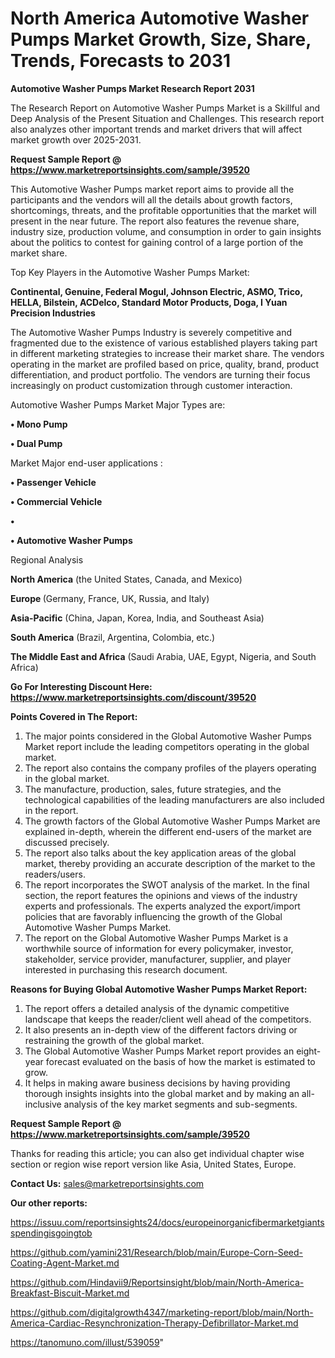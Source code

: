 # North America Automotive Washer Pumps Market Growth, Size, Share, Trends, Forecasts to 2031

<strong>Automotive Washer Pumps Market Research Report 2031</strong>

The Research Report on Automotive Washer Pumps Market is a Skillful and Deep Analysis of the Present Situation and Challenges. This research report also analyzes other important trends and market drivers that will affect market growth over 2025-2031.

<strong>Request Sample Report @ <a href=https://www.marketreportsinsights.com/sample/39520>https://www.marketreportsinsights.com/sample/39520</a></strong>

This Automotive Washer Pumps market report aims to provide all the participants and the vendors will all the details about growth factors, shortcomings, threats, and the profitable opportunities that the market will present in the near future. The report also features the revenue share, industry size, production volume, and consumption in order to gain insights about the politics to contest for gaining control of a large portion of the market share.

Top Key Players in the Automotive Washer Pumps Market:

<strong>Continental, Genuine, Federal Mogul, Johnson Electric, ASMO, Trico, HELLA, Bilstein, ACDelco, Standard Motor Products, Doga, I Yuan Precision Industries</strong>

The Automotive Washer Pumps Industry is severely competitive and fragmented due to the existence of various established players taking part in different marketing strategies to increase their market share. The vendors operating in the market are profiled based on price, quality, brand, product differentiation, and product portfolio. The vendors are turning their focus increasingly on product customization through customer interaction.

Automotive Washer Pumps Market Major Types are:

<strong>•  Mono Pump

•  Dual Pump</strong>

Market Major end-user applications :

<strong>•  Passenger Vehicle

•  Commercial Vehicle

•  

•  Automotive Washer Pumps</strong>

Regional Analysis

</u><strong><b>North America</b></strong> (the United States, Canada, and Mexico)

<strong><b>Europe </b></strong>(Germany, France, UK, Russia, and Italy)

<strong><b>Asia-Pacific</b></strong> (China, Japan, Korea, India, and Southeast Asia)

<strong><b>South America</b></strong> (Brazil, Argentina, Colombia, etc.)

<strong><b>The Middle East and Africa</b></strong> (Saudi Arabia, UAE, Egypt, Nigeria, and South Africa)

<strong>Go For Interesting Discount Here: <a href=https://www.marketreportsinsights.com/discount/39520>https://www.marketreportsinsights.com/discount/39520</a></strong>

<strong>Points Covered in The Report:</strong>
<ol>
  <li>The major points considered in the Global Automotive Washer Pumps Market report include the leading competitors operating in the global market.</li>
  <li>The report also contains the company profiles of the players operating in the global market.</li>
  <li>The manufacture, production, sales, future strategies, and the technological capabilities of the leading manufacturers are also included in the report.</li>
  <li>The growth factors of the Global Automotive Washer Pumps Market are explained in-depth, wherein the different end-users of the market are discussed precisely.</li>
  <li>The report also talks about the key application areas of the global market, thereby providing an accurate description of the market to the readers/users.</li>
  <li>The report incorporates the SWOT analysis of the market. In the final section, the report features the opinions and views of the industry experts and professionals. The experts analyzed the export/import policies that are favorably influencing the growth of the Global Automotive Washer Pumps Market.</li>
  <li>The report on the Global Automotive Washer Pumps Market is a worthwhile source of information for every policymaker, investor, stakeholder, service provider, manufacturer, supplier, and player interested in purchasing this research document.</li>
</ol>
<strong>Reasons for Buying Global Automotive Washer Pumps Market Report:</strong>

<ol>
  <li>The report offers a detailed analysis of the dynamic competitive landscape that keeps the reader/client well ahead of the competitors.</li>
  <li>It also presents an in-depth view of the different factors driving or restraining the growth of the global market.</li>
  <li>The Global Automotive Washer Pumps Market report provides an eight-year forecast evaluated on the basis of how the market is estimated to grow.</li>
  <li>It helps in making aware business decisions by having providing thorough insights insights into the global market and by making an all-inclusive analysis of the key market segments and sub-segments.</li>
</ol>
<strong>Request Sample Report @ <a href=https://www.marketreportsinsights.com/sample/39520>https://www.marketreportsinsights.com/sample/39520</a></strong>


Thanks for reading this article; you can also get individual chapter wise section or region wise report version like Asia, United States, Europe.

<strong>Contact Us:</strong>
sales@marketreportsinsights.com

<strong>Our other reports:</strong>

<a href=https://issuu.com/reportsinsights24/docs/europeinorganicfibermarketgiantsspendingisgoingtob>https://issuu.com/reportsinsights24/docs/europeinorganicfibermarketgiantsspendingisgoingtob</a>

<a href=https://github.com/yamini231/Research/blob/main/Europe-Corn-Seed-Coating-Agent-Market.md>https://github.com/yamini231/Research/blob/main/Europe-Corn-Seed-Coating-Agent-Market.md</a>

<a href=https://github.com/Hindavii9/Reportsinsight/blob/main/North-America-Breakfast-Biscuit-Market.md>https://github.com/Hindavii9/Reportsinsight/blob/main/North-America-Breakfast-Biscuit-Market.md</a>

<a href=https://github.com/digitalgrowth4347/marketing-report/blob/main/North-America-Cardiac-Resynchronization-Therapy-Defibrillator-Market.md>https://github.com/digitalgrowth4347/marketing-report/blob/main/North-America-Cardiac-Resynchronization-Therapy-Defibrillator-Market.md</a>

<a href=https://tanomuno.com/illust/539059>https://tanomuno.com/illust/539059</a>"
